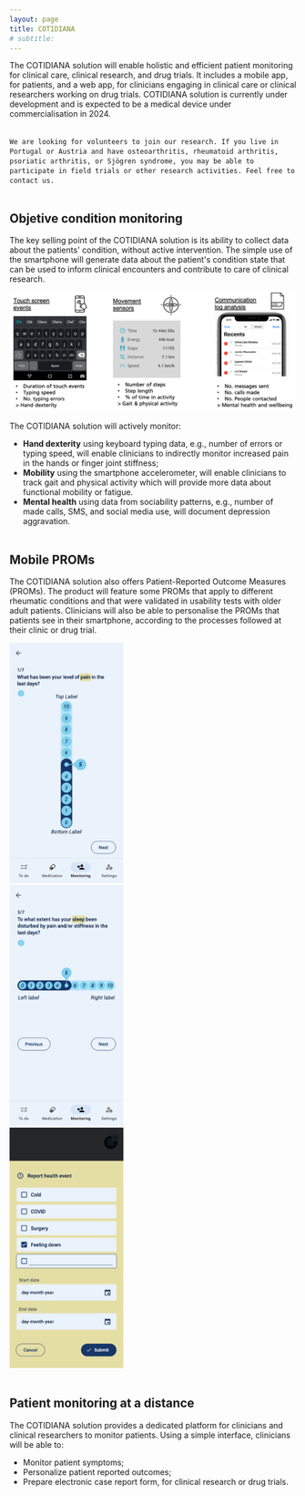 ```yaml
---
layout: page
title: COTIDIANA
# subtitle: 
---
```


The COTIDIANA solution will enable holistic and efficient patient monitoring for clinical care, clinical research, and drug trials. It includes a mobile app, for patients, and a web app, for clinicians engaging in clinical care or clinical researchers working on drug trials. COTIDIANA solution is currently under development and is expected to be a medical device under commercialisation in 2024.<br/><br/>


`We are looking for volunteers to join our research. If you live in Portugal or Austria and have osteoarthritis, rheumatoid arthritis, psoriatic arthritis, or Sjögren syndrome, you may be able to participate in field trials or other research activities. Feel free to contact us.` <br/><br/>


## Objetive condition monitoring

The key selling point of the COTIDIANA solution is its ability to collect data about the patients' condition, without active intervention. The simple use of the smartphone will generate data about the patient's condition state that can be used to inform clinical encounters and contribute to care of clinical research.

![Passive sensing algorithms](assets/img/passivesensing.png)

The COTIDIANA solution will actively monitor:
* **Hand dexterity** using keyboard typing data, e.g., number of errors or typing speed, will enable clinicians to indirectly monitor increased pain in the hands or finger joint stiffness;
* **Mobility** using the smartphone accelerometer, will enable clinicians to track gait and physical activity which will provide more data about functional mobility or fatigue.
* **Mental health** using data from sociability patterns, e.g., number of made calls, SMS, and social media use, will document depression aggravation. <br/><br/>


## Mobile PROMs

The COTIDIANA solution also offers Patient-Reported Outcome Measures (PROMs). The product will feature some PROMs that apply to different rheumatic conditions and that were validated in usability tests with older adult patients. Clinicians will also be able to personalise the PROMs that patients see in their smartphone, according to the processes followed at their clinic or drug trial. <br/>


<div class="row">
	<div class="col-sm-4">
		<img src="assets/img/painPROM.png" alt="Pain PROM" width="200"/>
	</div>
	<div class="col-sm-4">
		<img src="assets/img/sleepPROM.png" alt="Sleep PROM" width="200"/>
	</div>
	<div class="col-sm-4">
		<img src="assets/img/reporthealthevent.png" alt="Report health event" width="200"/>
	</div>
</div>
<br/>

## Patient monitoring at a distance

The COTIDIANA solution provides a dedicated platform for clinicians and clinical researchers to monitor patients. Using a simple interface, clinicians will be able to:
* Monitor patient symptoms;
* Personalize patient reported outcomes;
* Prepare electronic case report form, for clinical research or drug trials.